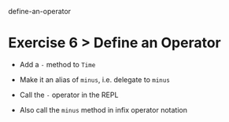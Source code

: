 define-an-operator

# Exercise 6 > Define an Operator

- Add a `-` method to `Time`

- Make it an alias of `minus`, i.e. delegate to `minus`

- Call the `-` operator in the REPL

- Also call the `minus` method in infix operator notation
